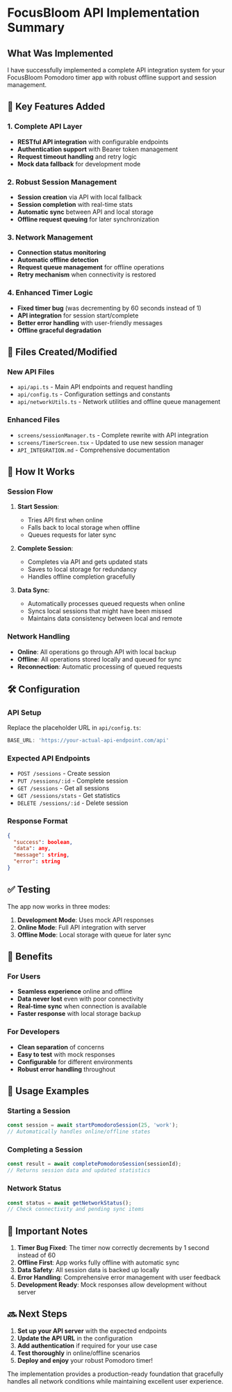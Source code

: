 # FocusBloom API Implementation Summary

## What Was Implemented

I have successfully implemented a complete API integration system for your FocusBloom Pomodoro timer app with robust offline support and session management.

## 🚀 Key Features Added

### 1. **Complete API Layer**
- **RESTful API integration** with configurable endpoints
- **Authentication support** with Bearer token management
- **Request timeout handling** and retry logic
- **Mock data fallback** for development mode

### 2. **Robust Session Management**
- **Session creation** via API with local fallback
- **Session completion** with real-time stats
- **Automatic sync** between API and local storage
- **Offline request queuing** for later synchronization

### 3. **Network Management**
- **Connection status monitoring**
- **Automatic offline detection**
- **Request queue management** for offline operations
- **Retry mechanism** when connectivity is restored

### 4. **Enhanced Timer Logic**
- **Fixed timer bug** (was decrementing by 60 seconds instead of 1)
- **API integration** for session start/complete
- **Better error handling** with user-friendly messages
- **Offline graceful degradation**

## 📁 Files Created/Modified

### New API Files
- `api/api.ts` - Main API endpoints and request handling
- `api/config.ts` - Configuration settings and constants
- `api/networkUtils.ts` - Network utilities and offline queue management

### Enhanced Files
- `screens/sessionManager.ts` - Complete rewrite with API integration
- `screens/TimerScreen.tsx` - Updated to use new session manager
- `API_INTEGRATION.md` - Comprehensive documentation

## 🔧 How It Works

### Session Flow
1. **Start Session**: 
   - Tries API first when online
   - Falls back to local storage when offline
   - Queues requests for later sync

2. **Complete Session**:
   - Completes via API and gets updated stats
   - Saves to local storage for redundancy
   - Handles offline completion gracefully

3. **Data Sync**:
   - Automatically processes queued requests when online
   - Syncs local sessions that might have been missed
   - Maintains data consistency between local and remote

### Network Handling
- **Online**: All operations go through API with local backup
- **Offline**: All operations stored locally and queued for sync
- **Reconnection**: Automatic processing of queued requests

## 🛠️ Configuration

### API Setup
Replace the placeholder URL in `api/config.ts`:
```typescript
BASE_URL: 'https://your-actual-api-endpoint.com/api'
```

### Expected API Endpoints
- `POST /sessions` - Create session
- `PUT /sessions/:id` - Complete session  
- `GET /sessions` - Get all sessions
- `GET /sessions/stats` - Get statistics
- `DELETE /sessions/:id` - Delete session

### Response Format
```json
{
  "success": boolean,
  "data": any,
  "message": string,
  "error": string
}
```

## ✅ Testing

The app now works in three modes:

1. **Development Mode**: Uses mock API responses
2. **Online Mode**: Full API integration with server
3. **Offline Mode**: Local storage with queue for later sync

## 🎯 Benefits

### For Users
- **Seamless experience** online and offline
- **Data never lost** even with poor connectivity
- **Real-time sync** when connection is available
- **Faster response** with local storage backup

### For Developers
- **Clean separation** of concerns
- **Easy to test** with mock responses
- **Configurable** for different environments
- **Robust error handling** throughout

## 🔄 Usage Examples

### Starting a Session
```typescript
const session = await startPomodoroSession(25, 'work');
// Automatically handles online/offline states
```

### Completing a Session
```typescript
const result = await completePomodoroSession(sessionId);
// Returns session data and updated statistics
```

### Network Status
```typescript
const status = await getNetworkStatus();
// Check connectivity and pending sync items
```

## 🚨 Important Notes

1. **Timer Bug Fixed**: The timer now correctly decrements by 1 second instead of 60
2. **Offline First**: App works fully offline with automatic sync
3. **Data Safety**: All session data is backed up locally
4. **Error Handling**: Comprehensive error management with user feedback
5. **Development Ready**: Mock responses allow development without server

## 🔜 Next Steps

1. **Set up your API server** with the expected endpoints
2. **Update the API URL** in the configuration
3. **Add authentication** if required for your use case
4. **Test thoroughly** in online/offline scenarios
5. **Deploy and enjoy** your robust Pomodoro timer!

The implementation provides a production-ready foundation that gracefully handles all network conditions while maintaining excellent user experience.
